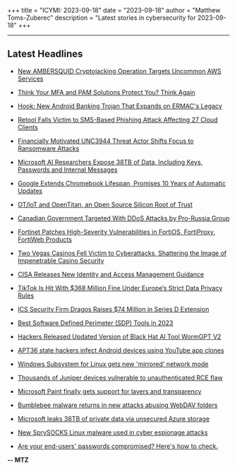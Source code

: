 +++
title = "ICYMI: 2023-09-18"
date = "2023-09-18"
author = "Matthew Toms-Zuberec"
description = "Latest stories in cybersecurity for 2023-09-18"
+++

---------------------------------------------------------------------------
## Latest Headlines
- [New AMBERSQUID Cryptojacking Operation Targets Uncommon AWS Services](https://thehackernews.com/2023/09/new-ambersquid-cryptojacking-operation.html)

- [Think Your MFA and PAM Solutions Protect You? Think Again](https://thehackernews.com/2023/09/think-your-mfa-and-pam-solutions.html)

- [Hook: New Android Banking Trojan That Expands on ERMAC's Legacy](https://thehackernews.com/2023/09/hook-new-android-banking-trojan-that.html)

- [Retool Falls Victim to SMS-Based Phishing Attack Affecting 27 Cloud Clients](https://thehackernews.com/2023/09/retool-falls-victim-to-sms-based.html)

- [Financially Motivated UNC3944 Threat Actor Shifts Focus to Ransomware Attacks](https://thehackernews.com/2023/09/financially-motivated-unc3944-threat.html)

- [Microsoft AI Researchers Expose 38TB of Data, Including Keys, Passwords and Internal Messages](https://www.securityweek.com/microsoft-ai-researchers-expose-38tb-of-data-including-keys-passwords-and-internal-messages/)

- [Google Extends Chromebook Lifespan, Promises 10 Years of Automatic Updates](https://www.securityweek.com/google-extends-chromebook-lifespan-promises-10-years-of-automatic-updates/)

- [OT/IoT and OpenTitan, an Open Source Silicon Root of Trust](https://www.securityweek.com/ot-iot-and-opentitan-an-open-source-silicon-root-of-trust/)

- [Canadian Government Targeted With DDoS Attacks by Pro-Russia Group](https://www.securityweek.com/canadian-government-targeted-with-ddos-attacks-by-pro-russia-group/)

- [Fortinet Patches High-Severity Vulnerabilities in FortiOS, FortiProxy, FortiWeb Products](https://www.securityweek.com/fortinet-patches-high-severity-vulnerabilities-in-fortios-fortiproxy-fortiweb-products/)

- [Two Vegas Casinos Fell Victim to Cyberattacks, Shattering the Image of Impenetrable Casino Security](https://www.securityweek.com/two-vegas-casinos-fell-victim-to-cyberattacks-shattering-the-image-of-impenetrable-casino-security/)

- [CISA Releases New Identity and Access Management Guidance](https://www.securityweek.com/cisa-releases-new-identity-and-access-management-guidance/)

- [TikTok Is Hit With $368 Million Fine Under Europe’s Strict Data Privacy Rules](https://www.securityweek.com/tiktok-is-hit-with-368-million-fine-under-europes-strict-data-privacy-rules/)

- [ICS Security Firm Dragos Raises $74 Million in Series D Extension](https://www.securityweek.com/ics-security-firm-dragos-raises-74-million-in-series-d-extension/)

- [Best Software Defined Perimeter (SDP) Tools in 2023](https://cybersecuritynews.com/software-defined-perimeter-tools/)

- [Hackers Released Updated Version of Black Hat AI Tool WormGPT V2](https://cybersecuritynews.com/ai-tool-wormgpt-v2/)

- [APT36 state hackers infect Android devices using YouTube app clones](https://www.bleepingcomputer.com/news/security/apt36-state-hackers-infect-android-devices-using-youtube-app-clones/)

- [Windows Subsystem for Linux gets new 'mirrored' network mode](https://www.bleepingcomputer.com/news/microsoft/windows-subsystem-for-linux-gets-new-mirrored-network-mode/)

- [Thousands of Juniper devices vulnerable to unauthenticated RCE flaw](https://www.bleepingcomputer.com/news/security/thousands-of-juniper-devices-vulnerable-to-unauthenticated-rce-flaw/)

- [Microsoft Paint finally gets support for layers and transparency](https://www.bleepingcomputer.com/news/microsoft/microsoft-paint-finally-gets-support-for-layers-and-transparency/)

- [Bumblebee malware returns in new attacks abusing WebDAV folders](https://www.bleepingcomputer.com/news/security/bumblebee-malware-returns-in-new-attacks-abusing-webdav-folders/)

- [Microsoft leaks 38TB of private data via unsecured Azure storage](https://www.bleepingcomputer.com/news/microsoft/microsoft-leaks-38tb-of-private-data-via-unsecured-azure-storage/)

- [New SprySOCKS Linux malware used in cyber espionage attacks](https://www.bleepingcomputer.com/news/security/new-sprysocks-linux-malware-used-in-cyber-espionage-attacks/)

- [Are your end-users' passwords compromised? Here's how to check.](https://www.bleepingcomputer.com/news/security/are-your-end-users-passwords-compromised-heres-how-to-check/)

**-- MTZ**
